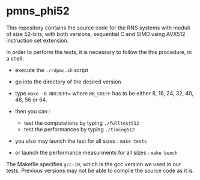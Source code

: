 # pmns_phi52

This repository contains the source code for the RNS systems with moduli of size 52-bits, with both versions, sequential C and SIMD using AVX512 instruction set extension.

In order to perform the tests, it is necessary to follow the this procedure, in a shell:

- execute the `./rdpmc.sh` script
- go into the directory of the desired version
- type `make -B NBCOEFF=`
where `NB_COEFF` has to be either 8, 16, 24, 32, 40, 48, 56 or 64.

- then you can :
	- test the computations by typing `./fulltest512`
	- test the performances by typing `./timing512`
	
- you also may launch the test for all sizes : `make tests`
- or launch the performance measurments for all sizes : `make bench`

The Makefile specifies `gcc-10`, which is the gcc version we used in our tests. Previous versions may not be able to compile the source code as it is.
